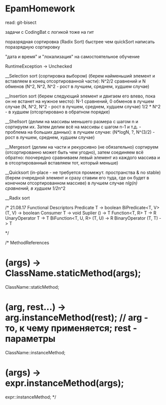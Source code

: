 # EpamHomework

read: git-bisect

задачи с CodingBat с логикой тоже на гит

поразрядная сортировка (Radix Sort) быстрее чем quickSort
написать поразрядную сортировку

"дата и время" и "локализация" на самостоятельное обучение



RuntimeException -> Unchecked


__Selection sort (сортировка выбором) (берем найменьший элемент и вставляем в конец отсортированной части):  N^2/2 сравнений и N обменов (N^2, N^2, N^2 - рост в лучшем, среднем, худшем случае)

__Insertion sort (берем следующий элемент и двигаем его влево, пока он не встанет на нужное место): N-1 сравнений, 0 обменов в лучшем случае (N, N^2, N^2 - рост в лучшем, среднем, худшем случае)
1/2 * N^2 - в худшем (отсортировано в обратном порядке)

__Shellsort (делим на массивы меньшего размера с шагом n и сортируем их. Затем делим всё на массивы с шагом n-1 и т.д. - проблема на больших данных): в лучшем случае: (N*logN, ?, N^(3/2) - рост в лучшем, среднем, худшем случае)

__Mergesort (делим на части и рекурсивно (не обязательно) сортируем (отсортированно может быть чем угодно), затем соединяем всё обратно: поочередно сравниваем левый элемент из каждого массива и в отсортированный вставляем тот, который меньше)

__Quicksort (in-place - не требуется промежут. пространства & no stable) (берем очередной элемент и сразу ставим его туда, где он будет в конечном отсортированном массиве) в лучшем случае n*lg(n) сравнений, в худшем 1/2*n^2

__Radix sort



/* 21.08.17
Functional Descriptors
Predicate<T>             T           ->  boolean
BiPredicate<T, V>       (T, V)       -> boolean
Consumer<T>              T           -> void
Suplier<T>              ()           -> T
Function<T, R>           T           -> R
UnaryOperator<T>         T           -> T
BiFunction<T, U, R>     (T, U)       -> R
BinaryOperator<T>       (T, T)       -> T

 */



 /*
 MethodReferences

 (args) -> ClassName.staticMethod(args);
 ==
 ClassName::staticMethod;


 (arg, rest...) -> arg.instanceMethod(rest);  // arg - то, к чему применяется; rest - параметры
 ==
 ClassName::instanceMethod;

 (args) -> expr.instanceMethod(args);
 ==
 expr::instanceMethod;
 */